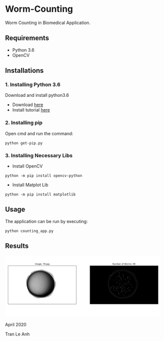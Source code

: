 # Worm-Counting
Worm Counting in Biomedical Application.

## Requirements
- Python 3.6
- OpenCV

## Installations
### 1. Installing Python 3.6
Download and install python3.6
- Download [here](https://www.python.org/downloads/release/python-3610/)
- Install tutorial [here](https://www.pytorials.com/python-download-install-windows/)

### 2. Installing pip
Open cmd and run the command:
```bashrc
python get-pip.py
```

### 3. Installing Necessary Libs
- Install OpenCV
```bashrc
python -m pip install opencv-python
```
- Install Matplot Lib
```bashrc
python -m pip install matplotlib
```

## Usage
The application can be run by executing: 
```bashrc
python counting_app.py
```

## Results

![picture](images/output.png)

April 2020

Tran Le Anh
